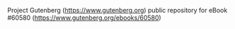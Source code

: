 Project Gutenberg (https://www.gutenberg.org) public repository for
eBook #60580 (https://www.gutenberg.org/ebooks/60580)
